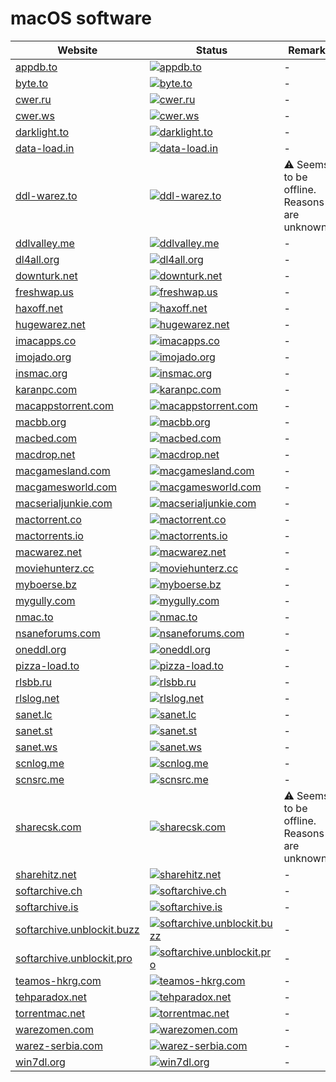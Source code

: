 # macOS software

|Website|Status|Remark|
|-|-|-|
|[appdb.to](https://appdb.to/)|[![appdb.to](https://img.shields.io/website?down_color=red&down_message=offline&up_color=green&up_message=online&url=https%3A%2F%2Fappdb.to)](https://appdb.to/)|-|
|[byte.to](https://byte.to/)|[![byte.to](https://img.shields.io/website?down_color=red&down_message=offline&up_color=green&up_message=online&url=https%3A%2F%2Fbyte.to)](https://byte.to/)|-|
|[cwer.ru](https://cwer.ru/)|[![cwer.ru](https://img.shields.io/website?down_color=red&down_message=offline&up_color=green&up_message=online&url=https%3A%2F%2Fcwer.ru)](https://cwer.ru/)|-|
|[cwer.ws](https://cwer.ws/)|[![cwer.ws](https://img.shields.io/website?down_color=red&down_message=offline&up_color=green&up_message=online&url=https%3A%2F%2Fcwer.ws)](https://cwer.ws/)|-|
|[darklight.to](https://darklight.to/)|[![darklight.to](https://img.shields.io/website?down_color=red&down_message=offline&up_color=green&up_message=online&url=https%3A%2F%2Fdarklight.to)](https://darklight.to/)|-|
|[data-load.in](https://data-load.in/)|[![data-load.in](https://img.shields.io/website?down_color=red&down_message=offline&up_color=green&up_message=online&url=https%3A%2F%2Fdata-load.in)](https://data-load.in/)|-|
|[ddl-warez.to](https://ddl-warez.to/)|[![ddl-warez.to](https://img.shields.io/website?down_color=red&down_message=offline&up_color=green&up_message=online&url=https%3A%2F%2Fddl-warez.to)](https://ddl-warez.to/)|⚠️ Seems to be offline. Reasons are unknown.|
|[ddlvalley.me](https://ddlvalley.me/)|[![ddlvalley.me](https://img.shields.io/website?down_color=red&down_message=offline&up_color=green&up_message=online&url=https%3A%2F%2Fddlvalley.me)](https://ddlvalley.me/)|-|
|[dl4all.org](https://dl4all.org/)|[![dl4all.org](https://img.shields.io/website?down_color=red&down_message=offline&up_color=green&up_message=online&url=https%3A%2F%2Fdl4all.org)](https://dl4all.org/)|-|
|[downturk.net](https://downturk.net/)|[![downturk.net](https://img.shields.io/website?down_color=red&down_message=offline&up_color=green&up_message=online&url=https%3A%2F%2Fdownturk.net)](https://downturk.net/)|-|
|[freshwap.us](https://freshwap.us/)|[![freshwap.us](https://img.shields.io/website?down_color=red&down_message=offline&up_color=green&up_message=online&url=https%3A%2F%2Ffreshwap.us)](https://freshwap.us/)|-|
|[haxoff.net](https://haxoff.net/)|[![haxoff.net](https://img.shields.io/website?down_color=red&down_message=offline&up_color=green&up_message=online&url=https%3A%2F%2Fhaxoff.net)](https://haxoff.net/)|-|
|[hugewarez.net](https://hugewarez.net/)|[![hugewarez.net](https://img.shields.io/website?down_color=red&down_message=offline&up_color=green&up_message=online&url=https%3A%2F%2Fhugewarez.net)](https://hugewarez.net/)|-|
|[imacapps.co](https://imacapps.co/)|[![imacapps.co](https://img.shields.io/website?down_color=red&down_message=offline&up_color=green&up_message=online&url=https%3A%2F%2Fimacapps.co)](https://imacapps.co/)|-|
|[imojado.org](https://imojado.org/)|[![imojado.org](https://img.shields.io/website?down_color=red&down_message=offline&up_color=green&up_message=online&url=https%3A%2F%2Fimojado.org)](https://imojado.org/)|-|
|[insmac.org](https://insmac.org/)|[![insmac.org](https://img.shields.io/website?down_color=red&down_message=offline&up_color=green&up_message=online&url=https%3A%2F%2Finsmac.org)](https://insmac.org/)|-|
|[karanpc.com](https://karanpc.com/)|[![karanpc.com](https://img.shields.io/website?down_color=red&down_message=offline&up_color=green&up_message=online&url=https%3A%2F%2Fkaranpc.com)](https://karanpc.com/)|-|
|[macappstorrent.com](https://macappstorrent.com/)|[![macappstorrent.com](https://img.shields.io/website?down_color=red&down_message=offline&up_color=green&up_message=online&url=https%3A%2F%2Fmacappstorrent.com)](https://macappstorrent.com/)|-|
|[macbb.org](https://macbb.org/)|[![macbb.org](https://img.shields.io/website?down_color=red&down_message=offline&up_color=green&up_message=online&url=https%3A%2F%2Fmacbb.org)](https://macbb.org/)|-|
|[macbed.com](https://macbed.com/)|[![macbed.com](https://img.shields.io/website?down_color=red&down_message=offline&up_color=green&up_message=online&url=https%3A%2F%2Fmacbed.com)](https://macbed.com/)|-|
|[macdrop.net](https://macdrop.net/)|[![macdrop.net](https://img.shields.io/website?down_color=red&down_message=offline&up_color=green&up_message=online&url=https%3A%2F%2Fmacdrop.net)](https://macdrop.net/)|-|
|[macgamesland.com](https://macgamesland.com/)|[![macgamesland.com](https://img.shields.io/website?down_color=red&down_message=offline&up_color=green&up_message=online&url=https%3A%2F%2Fmacgamesland.com)](https://macgamesland.com/)|-|
|[macgamesworld.com](https://macgamesworld.com/)|[![macgamesworld.com](https://img.shields.io/website?down_color=red&down_message=offline&up_color=green&up_message=online&url=https%3A%2F%2Fmacgamesworld.com)](https://macgamesworld.com/)|-|
|[macserialjunkie.com](https://macserialjunkie.com/)|[![macserialjunkie.com](https://img.shields.io/website?down_color=red&down_message=offline&up_color=green&up_message=online&url=https%3A%2F%2Fmacserialjunkie.com)](https://macserialjunkie.com/)|-|
|[mactorrent.co](https://mactorrent.co/)|[![mactorrent.co](https://img.shields.io/website?down_color=red&down_message=offline&up_color=green&up_message=online&url=https%3A%2F%2Fmactorrent.co)](https://mactorrent.co/)|-|
|[mactorrents.io](https://mactorrents.io/)|[![mactorrents.io](https://img.shields.io/website?down_color=red&down_message=offline&up_color=green&up_message=online&url=https%3A%2F%2Fmactorrents.io)](https://mactorrents.io/)|-|
|[macwarez.net](https://macwarez.net/)|[![macwarez.net](https://img.shields.io/website?down_color=red&down_message=offline&up_color=green&up_message=online&url=https%3A%2F%2Fmacwarez.net)](https://macwarez.net/)|-|
|[moviehunterz.cc](https://moviehunterz.cc/)|[![moviehunterz.cc](https://img.shields.io/website?down_color=red&down_message=offline&up_color=green&up_message=online&url=https%3A%2F%2Fmoviehunterz.cc)](https://moviehunterz.cc/)|-|
|[myboerse.bz](https://myboerse.bz/)|[![myboerse.bz](https://img.shields.io/website?down_color=red&down_message=offline&up_color=green&up_message=online&url=https%3A%2F%2Fmyboerse.bz)](https://myboerse.bz/)|-|
|[mygully.com](https://mygully.com/)|[![mygully.com](https://img.shields.io/website?down_color=red&down_message=offline&up_color=green&up_message=online&url=https%3A%2F%2Fmygully.com)](https://mygully.com/)|-|
|[nmac.to](https://nmac.to/)|[![nmac.to](https://img.shields.io/website?down_color=red&down_message=offline&up_color=green&up_message=online&url=https%3A%2F%2Fnmac.to)](https://nmac.to/)|-|
|[nsaneforums.com](https://nsaneforums.com/)|[![nsaneforums.com](https://img.shields.io/website?down_color=red&down_message=offline&up_color=green&up_message=online&url=https%3A%2F%2Fnsaneforums.com)](https://nsaneforums.com/)|-|
|[oneddl.org](https://oneddl.org/)|[![oneddl.org](https://img.shields.io/website?down_color=red&down_message=offline&up_color=green&up_message=online&url=https%3A%2F%2Foneddl.org)](https://oneddl.org/)|-|
|[pizza-load.to](https://pizza-load.to/)|[![pizza-load.to](https://img.shields.io/website?down_color=red&down_message=offline&up_color=green&up_message=online&url=https%3A%2F%2Fpizza-load.to)](https://pizza-load.to/)|-|
|[rlsbb.ru](https://rlsbb.ru/)|[![rlsbb.ru](https://img.shields.io/website?down_color=red&down_message=offline&up_color=green&up_message=online&url=https%3A%2F%2Frlsbb.ru)](https://rlsbb.ru/)|-|
|[rlslog.net](http://rlslog.net/)|[![rlslog.net](https://img.shields.io/website?down_color=red&down_message=offline&up_color=green&up_message=online&url=http%3A%2F%2Frlslog.net)](http://rlslog.net/)|-|
|[sanet.lc](https://sanet.lc/)|[![sanet.lc](https://img.shields.io/website?down_color=red&down_message=offline&up_color=green&up_message=online&url=https%3A%2F%2Fsanet.lc)](https://sanet.lc/)|-|
|[sanet.st](https://sanet.st/)|[![sanet.st](https://img.shields.io/website?down_color=red&down_message=offline&up_color=green&up_message=online&url=https%3A%2F%2Fsanet.st)](https://sanet.st/)|-|
|[sanet.ws](https://sanet.ws/)|[![sanet.ws](https://img.shields.io/website?down_color=red&down_message=offline&up_color=green&up_message=online&url=https%3A%2F%2Fsanet.ws)](https://sanet.ws/)|-|
|[scnlog.me](https://scnlog.me/)|[![scnlog.me](https://img.shields.io/website?down_color=red&down_message=offline&up_color=green&up_message=online&url=https%3A%2F%2Fscnlog.me)](https://scnlog.me/)|-|
|[scnsrc.me](https://scnsrc.me/)|[![scnsrc.me](https://img.shields.io/website?down_color=red&down_message=offline&up_color=green&up_message=online&url=https%3A%2F%2Fscnsrc.me)](https://scnsrc.me/)|-|
|[sharecsk.com](https://sharecsk.com/)|[![sharecsk.com](https://img.shields.io/website?down_color=red&down_message=offline&up_color=green&up_message=online&url=https%3A%2F%2Fsharecsk.com)](https://sharecsk.com/)|⚠️ Seems to be offline. Reasons are unknown.|
|[sharehitz.net](https://sharehitz.net/)|[![sharehitz.net](https://img.shields.io/website?down_color=red&down_message=offline&up_color=green&up_message=online&url=https%3A%2F%2Fsharehitz.net)](https://sharehitz.net/)|-|
|[softarchive.ch](https://softarchive.ch/)|[![softarchive.ch](https://img.shields.io/website?down_color=red&down_message=offline&up_color=green&up_message=online&url=https%3A%2F%2Fsoftarchive.ch)](https://softarchive.ch/)|-|
|[softarchive.is](https://softarchive.is/)|[![softarchive.is](https://img.shields.io/website?down_color=red&down_message=offline&up_color=green&up_message=online&url=https%3A%2F%2Fsoftarchive.is)](https://softarchive.is/)|-|
|[softarchive.unblockit.buzz](https://softarchive.unblockit.buzz/)|[![softarchive.unblockit.buzz](https://img.shields.io/website?down_color=red&down_message=offline&up_color=green&up_message=online&url=https%3A%2F%2Fsoftarchive.unblockit.buzz)](https://softarchive.unblockit.buzz/)|-|
|[softarchive.unblockit.pro](https://softarchive.unblockit.pro/)|[![softarchive.unblockit.pro](https://img.shields.io/website?down_color=red&down_message=offline&up_color=green&up_message=online&url=https%3A%2F%2Fsoftarchive.unblockit.pro)](https://softarchive.unblockit.pro/)|-|
|[teamos-hkrg.com](https://teamos-hkrg.com/)|[![teamos-hkrg.com](https://img.shields.io/website?down_color=red&down_message=offline&up_color=green&up_message=online&url=https%3A%2F%2Fteamos-hkrg.com)](https://teamos-hkrg.com/)|-|
|[tehparadox.net](https://tehparadox.net/)|[![tehparadox.net](https://img.shields.io/website?down_color=red&down_message=offline&up_color=green&up_message=online&url=https%3A%2F%2Ftehparadox.net)](https://tehparadox.net/)|-|
|[torrentmac.net](https://torrentmac.net/)|[![torrentmac.net](https://img.shields.io/website?down_color=red&down_message=offline&up_color=green&up_message=online&url=https%3A%2F%2Ftorrentmac.net)](https://torrentmac.net/)|-|
|[warezomen.com](https://warezomen.com/)|[![warezomen.com](https://img.shields.io/website?down_color=red&down_message=offline&up_color=green&up_message=online&url=https%3A%2F%2Fwarezomen.com)](https://warezomen.com/)|-|
|[warez-serbia.com](https://warez-serbia.com/)|[![warez-serbia.com](https://img.shields.io/website?down_color=red&down_message=offline&up_color=green&up_message=online&url=https%3A%2F%2Fwarez-serbia.com)](https://warez-serbia.com/)|-|
|[win7dl.org](https://win7dl.org/)|[![win7dl.org](https://img.shields.io/website?down_color=red&down_message=offline&up_color=green&up_message=online&url=https%3A%2F%2Fwin7dl.org)](https://win7dl.org/)|-|